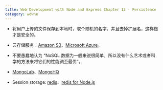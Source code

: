 ```yaml
---
title: Web Development with Node and Express Chapter 13 - Persistence
category: wdwne
---
```


* 将用户上传的文件保存到本地时，取个随机的名字，并且去掉扩展名，这样做才是安全的。

* 云存储服务：[Amazon S3](http://aws.amazon.com/cn/sdk-for-node-js/)、[Microsoft Azure](https://azure.microsoft.com/en-us/documentation/articles/storage-nodejs-how-to-use-blob-storage/)。

* 不要愚蠢地认为 “NoSQL 数据为一般来说很简单，所以没有什么艺术或者科学的方法来将它们的性能调至最优”。

* [MongoLab](https://mongolab.com/)、[MongoHQ](https://www.compose.io/)

* Session storage: [redis](http://redis.io/)、[redis for Node.js](https://github.com/tj/connect-redis)

